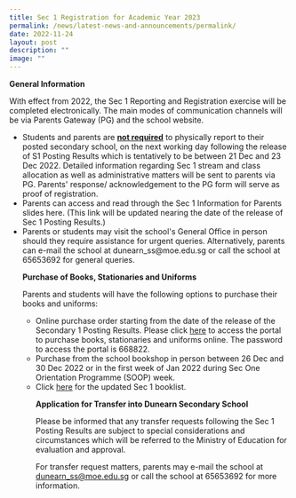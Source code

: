 ```yaml
---
title: Sec 1 Registration for Academic Year 2023
permalink: /news/latest-news-and-announcements/permalink/
date: 2022-11-24
layout: post
description: ""
image: ""
---
```

<p><strong>General Information</strong></p>
<p>With effect from 2022, the Sec 1 Reporting and Registration exercise will be completed electronically. The main modes of communication channels will be via Parents Gateway (PG) and the school website.
<ul>
<li>Students and parents are&nbsp;<strong><u>not required</u></strong>&nbsp;to physically report to their posted secondary school, on the next working day following the release of S1 Posting Results which is tentatively to be between 21 Dec and 23 Dec 2022. Detailed information regarding Sec 1 stream and class allocation as well as administrative matters will be sent to parents via PG. Parents' response/ acknowledgement to the PG form will serve as proof of registration.</li>
<li>Parents can access and read through the Sec 1 Information for Parents slides here. (This link will be updated nearing the date of the release of Sec 1 Posting Results.)
<li>Parents or students may visit the school's General Office in person should they require assistance for urgent queries. Alternatively, parents can e-mail the school at dunearn_ss@moe.edu.sg or call the school at 65653692 for general queries. 
<p>
<p><strong>Purchase of Books, Stationaries and Uniforms</strong></p>
<p>Parents and students will have the following options to purchase their books and uniforms:
<ul>
<li>Online purchase order starting from the date of the release of the Secondary 1 Posting Results. Please click&nbsp;<a href="https://dyeducation.net/">here</a>&nbsp;to access the portal to purchase books, stationaries and uniforms online. The password to access the portal is 668822.&nbsp;</li>

<li>Purchase from the school bookshop in person between 26 Dec and 30 Dec 2022 or in the first week of Jan 2022 during Sec One Orientation Programme (SOOP) week. </li>
<li>Click <a href="https://drive.google.com/file/d/1FfJred5rucl17ergvmMKJT3JULsx1mii/view">here</a> for the updated Sec 1 booklist.
<p>
<p><strong>Application for Transfer into Dunearn Secondary School</strong></p>
<p>Please be informed that any transfer requests following the Sec 1 Posting Results are subject to special considerations and circumstances which will be referred to the Ministry of Education for evaluation and approval. 

For transfer request matters, parents may e-mail the school at dunearn_ss@moe.edu.sg or call the school at 65653692 for more information.
